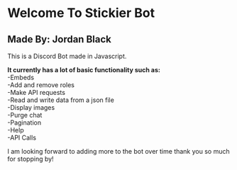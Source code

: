 # Welcome To Stickier Bot
## Made By: Jordan Black

This is a Discord Bot made in Javascript. 

**It currently has a lot of basic functionality such as:**\
-Embeds\
-Add and remove roles\
-Make API requests\
-Read and write data from a json file\
-Display images\
-Purge chat\
-Pagination\
-Help\
-API Calls

I am looking forward to adding more to the bot over time thank you so much for stopping by!
